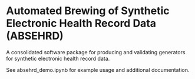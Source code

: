# Automated Brewing of Synthetic Electronic Health Record Data (ABSEHRD)
A consolidated software package for producing and validating generators for synthetic electronic health record data.

See absehrd_demo.ipynb for example usage and additional documentation.  